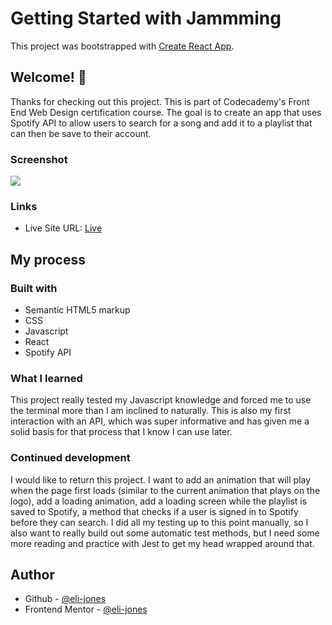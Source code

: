 # Getting Started with Jammming

This project was bootstrapped with [Create React App](https://github.com/facebook/create-react-app).

## Welcome! 👋

Thanks for checking out this project. This is part of Codecademy's Front End Web Design certification course. The goal is to create an app that uses Spotify API to allow users to search for a song and add it to a playlist that can then be save to their account.

### Screenshot

![](./jammming)

### Links

- Live Site URL: [Live](https://eli-jones-jammming.netlify.app/)

## My process

### Built with

- Semantic HTML5 markup
- CSS
- Javascript
- React
- Spotify API

### What I learned

This project really tested my Javascript knowledge and forced me to use the terminal more than I am inclined to naturally. This is also my first interaction with an API, which was super informative and has given me a solid basis for that process that I know I can use later.

### Continued development

I would like to return this project. I want to add an animation that will play when the page first loads (similar to the current animation that plays on the logo), add a loading animation, add a loading screen while the playlist is saved to Spotify, a method that checks if a user is signed in to Spotify before they can search. I did all my testing up to this point manually, so I also want to really build out some automatic test methods, but I need some more reading and practice with Jest to get my head wrapped around that.

## Author

- Github - [@eli-jones](https://github.com/eli-jones)
- Frontend Mentor - [@eli-jones](https://www.frontendmentor.io/profile/eli-jones)
